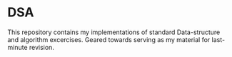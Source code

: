 # DSA
This repository contains my implementations of standard Data-structure and algorithm excercises. Geared towards serving as my material for last-minute revision. 
